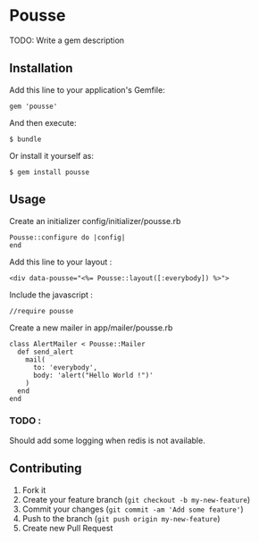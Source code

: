 # Pousse

TODO: Write a gem description

## Installation

Add this line to your application's Gemfile:

    gem 'pousse'

And then execute:

    $ bundle

Or install it yourself as:

    $ gem install pousse

## Usage

Create an initializer config/initializer/pousse.rb

```
Pousse::configure do |config|
end
```

Add this line to your layout :

```
<div data-pousse="<%= Pousse::layout([:everybody]) %>">
```

Include the javascript :

```
//require pousse

```

Create a new mailer in app/mailer/pousse.rb
```
class AlertMailer < Pousse::Mailer
  def send_alert
    mail(
      to: 'everybody',
      body: 'alert("Hello World !")'
    )
  end
end
```


### TODO :

Should add some logging when redis is not available.

## Contributing

1. Fork it
2. Create your feature branch (`git checkout -b my-new-feature`)
3. Commit your changes (`git commit -am 'Add some feature'`)
4. Push to the branch (`git push origin my-new-feature`)
5. Create new Pull Request
